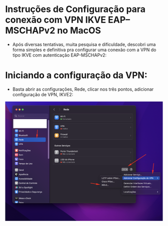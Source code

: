 # Instruções de Configuração para conexão com VPN IKVE EAP–MSCHAPv2 no MacOS

* Após diversas tentativas, muita pesquisa e dificuldade, descobri uma forma simples e definitiva pra configurar uma conexão com a VPN do tipo IKVE com autenticação EAP-MSCHAPv2:

# Iniciando a configuração da VPN:

* Basta abrir as configurações, Rede, clicar nos três pontos, adicionar configuração de VPN, IKVE2:

<img src="/public/image1.png">